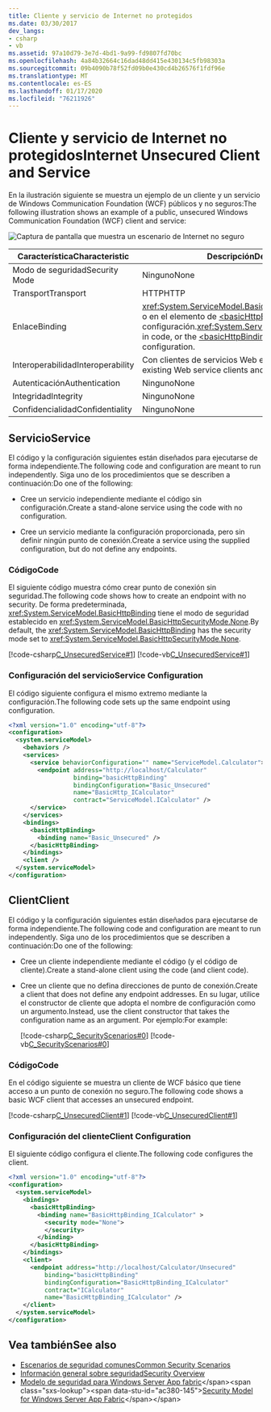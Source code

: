 ```yaml
---
title: Cliente y servicio de Internet no protegidos
ms.date: 03/30/2017
dev_langs:
- csharp
- vb
ms.assetid: 97a10d79-3e7d-4bd1-9a99-fd9807fd70bc
ms.openlocfilehash: 4a84b32664c16dad48dd415e430134c5fb98303a
ms.sourcegitcommit: 09b4090b78f52fd09b0e430cd4b26576f1fdf96e
ms.translationtype: MT
ms.contentlocale: es-ES
ms.lasthandoff: 01/17/2020
ms.locfileid: "76211926"
---
```

# <a name="internet-unsecured-client-and-service"></a><span data-ttu-id="ac380-102">Cliente y servicio de Internet no protegidos</span><span class="sxs-lookup"><span data-stu-id="ac380-102">Internet Unsecured Client and Service</span></span>
<span data-ttu-id="ac380-103">En la ilustración siguiente se muestra un ejemplo de un cliente y un servicio de Windows Communication Foundation (WCF) públicos y no seguros:</span><span class="sxs-lookup"><span data-stu-id="ac380-103">The following illustration shows an example of a public, unsecured Windows Communication Foundation (WCF) client and service:</span></span>  
  
 ![Captura de pantalla que muestra un escenario de Internet no seguro](./media/internet-unsecured-client-and-service/public-unsecured-internet.gif)  
  
|<span data-ttu-id="ac380-105">Característica</span><span class="sxs-lookup"><span data-stu-id="ac380-105">Characteristic</span></span>|<span data-ttu-id="ac380-106">Descripción</span><span class="sxs-lookup"><span data-stu-id="ac380-106">Description</span></span>|  
|--------------------|-----------------|  
|<span data-ttu-id="ac380-107">Modo de seguridad</span><span class="sxs-lookup"><span data-stu-id="ac380-107">Security Mode</span></span>|<span data-ttu-id="ac380-108">Ninguno</span><span class="sxs-lookup"><span data-stu-id="ac380-108">None</span></span>|  
|<span data-ttu-id="ac380-109">Transport</span><span class="sxs-lookup"><span data-stu-id="ac380-109">Transport</span></span>|<span data-ttu-id="ac380-110">HTTP</span><span class="sxs-lookup"><span data-stu-id="ac380-110">HTTP</span></span>|  
|<span data-ttu-id="ac380-111">Enlace</span><span class="sxs-lookup"><span data-stu-id="ac380-111">Binding</span></span>|<span data-ttu-id="ac380-112"><xref:System.ServiceModel.BasicHttpBinding> en el código o en el elemento de [\<basicHttpBinding](../../../../docs/framework/configure-apps/file-schema/wcf/basichttpbinding.md) en la configuración.</span><span class="sxs-lookup"><span data-stu-id="ac380-112"><xref:System.ServiceModel.BasicHttpBinding> in code, or the [\<basicHttpBinding>](../../../../docs/framework/configure-apps/file-schema/wcf/basichttpbinding.md) element in configuration.</span></span>|  
|<span data-ttu-id="ac380-113">Interoperabilidad</span><span class="sxs-lookup"><span data-stu-id="ac380-113">Interoperability</span></span>|<span data-ttu-id="ac380-114">Con clientes de servicios Web existentes y servicios</span><span class="sxs-lookup"><span data-stu-id="ac380-114">With existing Web service clients and services</span></span>|  
|<span data-ttu-id="ac380-115">Autenticación</span><span class="sxs-lookup"><span data-stu-id="ac380-115">Authentication</span></span>|<span data-ttu-id="ac380-116">Ninguno</span><span class="sxs-lookup"><span data-stu-id="ac380-116">None</span></span>|  
|<span data-ttu-id="ac380-117">Integridad</span><span class="sxs-lookup"><span data-stu-id="ac380-117">Integrity</span></span>|<span data-ttu-id="ac380-118">Ninguno</span><span class="sxs-lookup"><span data-stu-id="ac380-118">None</span></span>|  
|<span data-ttu-id="ac380-119">Confidencialidad</span><span class="sxs-lookup"><span data-stu-id="ac380-119">Confidentiality</span></span>|<span data-ttu-id="ac380-120">Ninguno</span><span class="sxs-lookup"><span data-stu-id="ac380-120">None</span></span>|  
  
## <a name="service"></a><span data-ttu-id="ac380-121">Servicio</span><span class="sxs-lookup"><span data-stu-id="ac380-121">Service</span></span>  
 <span data-ttu-id="ac380-122">El código y la configuración siguientes están diseñados para ejecutarse de forma independiente.</span><span class="sxs-lookup"><span data-stu-id="ac380-122">The following code and configuration are meant to run independently.</span></span> <span data-ttu-id="ac380-123">Siga uno de los procedimientos que se describen a continuación:</span><span class="sxs-lookup"><span data-stu-id="ac380-123">Do one of the following:</span></span>  
  
- <span data-ttu-id="ac380-124">Cree un servicio independiente mediante el código sin configuración.</span><span class="sxs-lookup"><span data-stu-id="ac380-124">Create a stand-alone service using the code with no configuration.</span></span>  
  
- <span data-ttu-id="ac380-125">Cree un servicio mediante la configuración proporcionada, pero sin definir ningún punto de conexión.</span><span class="sxs-lookup"><span data-stu-id="ac380-125">Create a service using the supplied configuration, but do not define any endpoints.</span></span>  
  
### <a name="code"></a><span data-ttu-id="ac380-126">Código</span><span class="sxs-lookup"><span data-stu-id="ac380-126">Code</span></span>  
 <span data-ttu-id="ac380-127">El siguiente código muestra cómo crear punto de conexión sin seguridad.</span><span class="sxs-lookup"><span data-stu-id="ac380-127">The following code shows how to create an endpoint with no security.</span></span> <span data-ttu-id="ac380-128">De forma predeterminada, <xref:System.ServiceModel.BasicHttpBinding> tiene el modo de seguridad establecido en <xref:System.ServiceModel.BasicHttpSecurityMode.None>.</span><span class="sxs-lookup"><span data-stu-id="ac380-128">By default, the <xref:System.ServiceModel.BasicHttpBinding> has the security mode set to <xref:System.ServiceModel.BasicHttpSecurityMode.None>.</span></span>  
  
 [!code-csharp[C_UnsecuredService#1](../../../../samples/snippets/csharp/VS_Snippets_CFX/c_unsecuredservice/cs/source.cs#1)]
 [!code-vb[C_UnsecuredService#1](../../../../samples/snippets/visualbasic/VS_Snippets_CFX/c_unsecuredservice/vb/source.vb#1)]  
  
### <a name="service-configuration"></a><span data-ttu-id="ac380-129">Configuración del servicio</span><span class="sxs-lookup"><span data-stu-id="ac380-129">Service Configuration</span></span>  
 <span data-ttu-id="ac380-130">El código siguiente configura el mismo extremo mediante la configuración.</span><span class="sxs-lookup"><span data-stu-id="ac380-130">The following code sets up the same endpoint using configuration.</span></span>  
  
```xml  
<?xml version="1.0" encoding="utf-8"?>  
<configuration>  
  <system.serviceModel>  
    <behaviors />  
    <services>  
      <service behaviorConfiguration="" name="ServiceModel.Calculator">  
        <endpoint address="http://localhost/Calculator"   
                  binding="basicHttpBinding"  
                  bindingConfiguration="Basic_Unsecured"   
                  name="BasicHttp_ICalculator"  
                  contract="ServiceModel.ICalculator" />  
      </service>  
    </services>  
    <bindings>  
      <basicHttpBinding>  
        <binding name="Basic_Unsecured" />  
      </basicHttpBinding>  
    </bindings>  
    <client />  
  </system.serviceModel>  
</configuration>  
```  
  
## <a name="client"></a><span data-ttu-id="ac380-131">Client</span><span class="sxs-lookup"><span data-stu-id="ac380-131">Client</span></span>  
 <span data-ttu-id="ac380-132">El código y la configuración siguientes están diseñados para ejecutarse de forma independiente.</span><span class="sxs-lookup"><span data-stu-id="ac380-132">The following code and configuration are meant to run independently.</span></span> <span data-ttu-id="ac380-133">Siga uno de los procedimientos que se describen a continuación:</span><span class="sxs-lookup"><span data-stu-id="ac380-133">Do one of the following:</span></span>  
  
- <span data-ttu-id="ac380-134">Cree un cliente independiente mediante el código (y el código de cliente).</span><span class="sxs-lookup"><span data-stu-id="ac380-134">Create a stand-alone client using the code (and client code).</span></span>  
  
- <span data-ttu-id="ac380-135">Cree un cliente que no defina direcciones de punto de conexión.</span><span class="sxs-lookup"><span data-stu-id="ac380-135">Create a client that does not define any endpoint addresses.</span></span> <span data-ttu-id="ac380-136">En su lugar, utilice el constructor de cliente que adopta el nombre de configuración como un argumento.</span><span class="sxs-lookup"><span data-stu-id="ac380-136">Instead, use the client constructor that takes the configuration name as an argument.</span></span> <span data-ttu-id="ac380-137">Por ejemplo:</span><span class="sxs-lookup"><span data-stu-id="ac380-137">For example:</span></span>  
  
     [!code-csharp[C_SecurityScenarios#0](../../../../samples/snippets/csharp/VS_Snippets_CFX/c_securityscenarios/cs/source.cs#0)]
     [!code-vb[C_SecurityScenarios#0](../../../../samples/snippets/visualbasic/VS_Snippets_CFX/c_securityscenarios/vb/source.vb#0)]  
  
### <a name="code"></a><span data-ttu-id="ac380-138">Código</span><span class="sxs-lookup"><span data-stu-id="ac380-138">Code</span></span>  
 <span data-ttu-id="ac380-139">En el código siguiente se muestra un cliente de WCF básico que tiene acceso a un punto de conexión no seguro.</span><span class="sxs-lookup"><span data-stu-id="ac380-139">The following code shows a basic WCF client that accesses an unsecured endpoint.</span></span>  
  
 [!code-csharp[C_UnsecuredClient#1](../../../../samples/snippets/csharp/VS_Snippets_CFX/c_unsecuredclient/cs/source.cs#1)]
 [!code-vb[C_UnsecuredClient#1](../../../../samples/snippets/visualbasic/VS_Snippets_CFX/c_unsecuredclient/vb/source.vb#1)]  
  
### <a name="client-configuration"></a><span data-ttu-id="ac380-140">Configuración del cliente</span><span class="sxs-lookup"><span data-stu-id="ac380-140">Client Configuration</span></span>  
 <span data-ttu-id="ac380-141">El siguiente código configura el cliente.</span><span class="sxs-lookup"><span data-stu-id="ac380-141">The following code configures the client.</span></span>  
  
```xml  
<?xml version="1.0" encoding="utf-8"?>  
<configuration>  
  <system.serviceModel>  
    <bindings>  
      <basicHttpBinding>  
        <binding name="BasicHttpBinding_ICalculator" >  
          <security mode="None">  
          </security>  
        </binding>  
      </basicHttpBinding>  
    </bindings>  
    <client>  
      <endpoint address="http://localhost/Calculator/Unsecured"  
          binding="basicHttpBinding"   
          bindingConfiguration="BasicHttpBinding_ICalculator"  
          contract="ICalculator"   
          name="BasicHttpBinding_ICalculator" />  
    </client>  
  </system.serviceModel>  
</configuration>  
```  
  
## <a name="see-also"></a><span data-ttu-id="ac380-142">Vea también</span><span class="sxs-lookup"><span data-stu-id="ac380-142">See also</span></span>

- [<span data-ttu-id="ac380-143">Escenarios de seguridad comunes</span><span class="sxs-lookup"><span data-stu-id="ac380-143">Common Security Scenarios</span></span>](../../../../docs/framework/wcf/feature-details/common-security-scenarios.md)
- [<span data-ttu-id="ac380-144">Información general sobre seguridad</span><span class="sxs-lookup"><span data-stu-id="ac380-144">Security Overview</span></span>](../../../../docs/framework/wcf/feature-details/security-overview.md)
- <span data-ttu-id="ac380-145">[Modelo de seguridad para Windows Server App fabric](https://docs.microsoft.com/previous-versions/appfabric/ee677202(v=azure.10))</span><span class="sxs-lookup"><span data-stu-id="ac380-145">[Security Model for Windows Server App Fabric](https://docs.microsoft.com/previous-versions/appfabric/ee677202(v=azure.10))</span></span>
